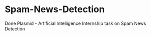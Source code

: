 # Spam-News-Detection
Done Plasmid - Artificial Intelligence Internship task on Spam News Detection
